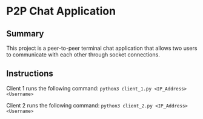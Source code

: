 # P2P Chat Application

## Summary
This project is a peer-to-peer terminal chat application that allows two users to communicate with each other through socket connections. 

## Instructions
Client 1 runs the following command:
`python3 client_1.py <IP_Address> <Username>`

Client 2 runs the following command:
`python3 client_2.py <IP_Address> <Username>`
